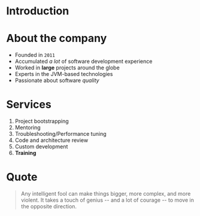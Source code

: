 # Introduction

# About the company

  - Founded in `2011`
  - Accumulated *a lot* of software development experience 
  - Worked in **large** projects around the globe
  - Experts in the JVM-based technologies 
  - Passionate about software _quality_

# Services

  1. Project bootstrapping
  2. Mentoring  
  3. Troubleshooting/Performance tuning
  4. Code and architecture review 
  5. Custom development
  6. **Training**

# Quote

> Any intelligent fool can make things bigger, more complex, and more violent. 
> It takes a touch of genius -- and a lot of courage -- to move in the opposite direction.
 